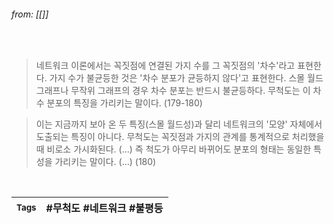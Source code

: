 
###### from: [[]]

<br/>

>네트워크 이론에서는 꼭짓점에 연결된 가지 수를 그 꼭짓점의 '차수'라고 표현한다. 가지 수가 불균등한 것은 '차수 분포가 균등하지 않다'고 표현한다. 스몰 월드 그래프나 무작위 그래프의 경우 차수 분포는 반드시 불균등하다. 무척도는 이 차수 분포의 특징을 가리키는 말이다. (179-180)

>이는 지금까지 보아 온 두 특징(스몰 월드성)과 달리 네트워크의 '모양' 자체에서 도출되는 특징이 아니다. 무척도는 꼭짓점과 가지의 관계를 통계적으로 처리했을 때 비로소 가시화된다. (...) 즉 척도가 아무리 바뀌어도 분포의 형태는 동일한 특성을 가리키는 말이다. (...) (180)

<br/>

| <small> Tags </small> | #무척도 #네트워크 #불평등  |
| --- | --- |
